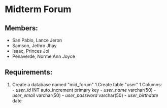 # Midterm Forum

## Members:
- San Pablo, Lance Jeron
- Samson, Jethro Jhay
- Isaac, Princes Joi
- Penaverde, Norme Ann Joyce

## Requirements:
1. Create a database named "mid_forum"
    1.Create table "user"
        1.Columns:
            - *user_id* INT auto_increment primary key
            - *user_name* varchar(50)
            - *user_email* varchar(50)
            - *user_password* varchar(50)
            - *user_birthdate* date

